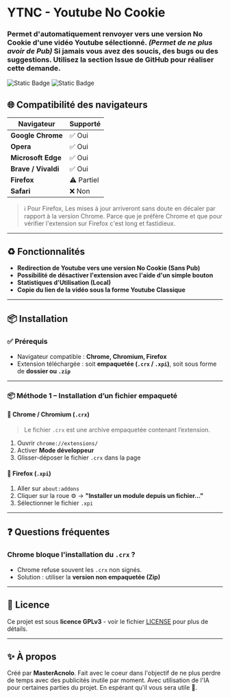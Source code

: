 # YTNC - Youtube No Cookie

### Permet d'**automatiquement** renvoyer vers une version **No Cookie** d'une vidéo Youtube sélectionné. _(Permet de ne plus avoir de Pub)_ Si jamais vous avez des soucis, des bugs ou des suggestions. Utilisez la section **Issue** de GitHub pour réaliser cette demande.

<img alt="Static Badge" src="https://img.shields.io/badge/Chrome-1.2-Green?style=for-the-badge">
<img alt="Static Badge" src="https://img.shields.io/badge/Firefox-1.2-orange?style=for-the-badge">

## 🌐 Compatibilité des navigateurs

| Navigateur          | Supporté   |
| ------------------- | ---------- |
| **Google Chrome**   | ✅ Oui     |
| **Opera**           | ✅ Oui     |
| **Microsoft Edge**  | ✅ Oui     |
| **Brave / Vivaldi** | ✅ Oui     |
| **Firefox**         | ⚠️ Partiel |
| **Safari**          | ❌ Non     |

> ℹ️ Pour Firefox, Les mises à jour arriveront sans doute en décaler par rapport à la version Chrome. Parce que je préfère Chrome et que pour vérifier l'extension sur Firefox c'est long et fastidieux.

---

## ♻️ Fonctionnalités

- **Redirection de Youtube vers une version **No Cookie** (Sans Pub)**
- **Possibilité de désactiver l'extension avec l'aide d'un simple bouton**
- **Statistiques d'Utilisation (Local)**
- **Copie du lien de la vidéo sous la forme Youtube Classique**

---

## 📦 Installation

### ✅ Prérequis

- Navigateur compatible : **Chrome, Chromium, Firefox**
- Extension téléchargée : soit **empaquetée (`.crx` / `.xpi`)**, soit sous forme de **dossier ou `.zip`**

---

### 📦 Méthode 1 – Installation d’un fichier empaqueté

#### 🧭 Chrome / Chromium (`.crx`)

> Le fichier `.crx` est une archive empaquetée contenant l’extension.

1. Ouvrir `chrome://extensions/`
2. Activer **Mode développeur**
3. Glisser-déposer le fichier `.crx` dans la page

#### 🦊 Firefox (`.xpi`)

1. Aller sur `about:addons`
2. Cliquer sur la roue ⚙️ → **"Installer un module depuis un fichier…"**
3. Sélectionner le fichier `.xpi`

---

## ❓ Questions fréquentes

### Chrome bloque l'installation du `.crx` ?

- Chrome refuse souvent les `.crx` non signés.
- Solution : utiliser la **version non empaquetée (Zip)**

---

## 📃 Licence

Ce projet est sous **licence GPLv3** - voir le fichier [LICENSE](LICENCE) pour plus de détails.

---

## ✨ À propos

Créé par **MasterAcnolo**. Fait avec le coeur dans l'objectif de ne plus perdre de temps avec des publicités inutile par moment. Avec utilisation de l'IA pour certaines parties du projet. En espérant qu'il vous sera utile 🫶.
